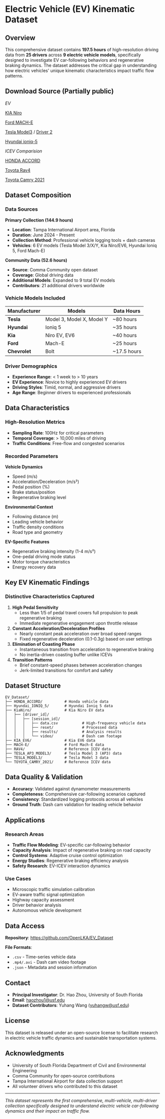 # Electric Vehicle (EV) Kinematic Dataset

## Overview

This comprehensive dataset contains **197.5 hours** of high-resolution driving data from **25 drivers** across **9 electric vehicle models**, specifically designed to investigate EV car-following behaviors and regenerative braking dynamics. The dataset addresses the critical gap in understanding how electric vehicles' unique kinematic characteristics impact traffic flow patterns.



## Download Source (Partially public)

*EV*

[KIA Niro](https://www.dropbox.com/scl/fo/fmw01x88h2a6cg79f3vq9/AHolXiHiZh0ZNEi0m7Gu1Bo?rlkey=1mjk80bcwmg57frwl7a6pdkud&st=rigc60ma&dl=0)

[Ford MACH-E](https://www.dropbox.com/scl/fo/ligs9qfla8m8hu612hoy1/AEEAVYsawtEf6XGjFQw75wU?rlkey=yz0u91hwu7tirjvwgydeinbwx&st=14utc645&dl=0)

[Tesla Model3](https://www.dropbox.com/scl/fo/dawpmyrgoe9exrj2gher2/APiGMq7uLL0cVKSUYViUaMY?rlkey=ryms6kas77dunlskj1jttspkp&st=d53fhk46&dl=0) / [Driver 2](https://www.dropbox.com/scl/fo/yv3de6qm4m4in2qua6va6/ACm1yckyUvy-LLQmVTb434U?rlkey=yzza7e60e3s81ulkexad3nkvo&st=kktp6rle&dl=0)

[Hyundai ioniq-5](https://www.dropbox.com/scl/fo/s3mnbuo6fywftyatli9bz/AD0cdjEVAIfhR6Pad5uKwOA?rlkey=q72tca0iymk2b1or05bm4zinm&st=dc79y5mz&dl=0)



*ICEV Comparision*

[HONDA ACCORD](https://www.dropbox.com/scl/fo/kl32fyi7tfoq0cak46qt8/AGgwNLBHHOlgaDqXWjqaP3I?rlkey=gynad2epdb9a1fnq8sq3i0r1b&st=yx5lt74b&dl=0)

[Toyota Rav4](https://www.dropbox.com/scl/fo/eo4nzva0r3e30mwn955g3/ANcOmnPje8zZ3aMAIwkHFpM?rlkey=a87uszs8ge624pm52bo3c9ltf&st=xc6hosfo&dl=0)

[Toyota Camry 2021](https://www.dropbox.com/scl/fo/ho6u96pauyvjpgodlhhlr/AEZya3nv726la8PAnDHUmiY?rlkey=zmf1umkn4o6kty9alitq9vpu6&st=zeh41z1t&dl=0)



## Dataset Composition

### Data Sources

**Primary Collection (144.9 hours)**

- **Location**: Tampa International Airport area, Florida
- **Duration**: June 2024 - Present
- **Collection Method**: Professional vehicle logging tools + dash cameras
- **Vehicles**: 6 EV models (Tesla Model 3/X/Y, Kia Niro/EV6, Hyundai Ioniq 5, Ford Mach-E)

**Community Data (52.6 hours)**

- **Source**: Comma Community open dataset
- **Coverage**: Global driving data
- **Additional Models**: Expanded to 9 total EV models
- **Contributors**: 21 additional drivers worldwide

### Vehicle Models Included

| Manufacturer  | Models                    | Data Hours  |
| ------------- | ------------------------- | ----------- |
| **Tesla**     | Model 3, Model X, Model Y | ~80 hours   |
| **Hyundai**   | Ioniq 5                   | ~35 hours   |
| **Kia**       | Niro EV, EV6              | ~40 hours   |
| **Ford**      | Mach-E                    | ~25 hours   |
| **Chevrolet** | Bolt                      | ~17.5 hours |

### Driver Demographics

- **Experience Range**: < 1 week to > 10 years
- **EV Experience**: Novice to highly experienced EV drivers
- **Driving Styles**: Timid, normal, and aggressive drivers
- **Age Range**: Beginner drivers to experienced professionals

## Data Characteristics

### High-Resolution Metrics

- **Sampling Rate**: 100Hz for critical parameters
- **Temporal Coverage**: > 10,000 miles of driving
- **Traffic Conditions**: Free-flow and congested scenarios

### Recorded Parameters

**Vehicle Dynamics**

- Speed (m/s)
- Acceleration/Deceleration (m/s²)
- Pedal position (%)
- Brake status/position
- Regenerative braking level

**Environmental Context**

- Following distance (m)
- Leading vehicle behavior
- Traffic density conditions
- Road type and geometry

**EV-Specific Features**

- Regenerative braking intensity (1-4 m/s²)
- One-pedal driving mode status
- Motor torque characteristics
- Energy recovery data

## Key EV Kinematic Findings

### Distinctive Characteristics Captured

1. **High Pedal Sensitivity**
   - Less than 1/5 of pedal travel covers full propulsion to peak regenerative braking
   - Immediate regenerative engagement upon throttle release
2. **Constant Acceleration/Deceleration Profiles**
   - Nearly constant peak acceleration over broad speed ranges
   - Fixed regenerative deceleration (0.1-0.3g) based on user settings
3. **Elimination of Coasting Phase**
   - Instantaneous transition from acceleration to regenerative braking
   - No inertia-driven coasting buffer unlike ICEVs
4. **Transition Patterns**
   - Brief constant-speed phases between acceleration changes
   - Jerk-limited transitions for comfort and safety

## Dataset Structure

```
EV_Dataset/
├── HONDA_ACCORD/          # Honda vehicle data
├── Hyundai_IONIQ_5/       # Hyundai Ioniq 5 data
├── KiaNiro/               # Kia Niro EV data
│   ├── [driver_id]/
│   │   ├── [session_id]/
│   │   │   ├── data.csv           # High-frequency vehicle data
│   │   │   ├── reset/             # Processed data
│   │   │   ├── results/           # Analysis results
│   │   │   └── video/             # Dash cam footage
├── KIA_EV6/               # Kia EV6 data
├── MACH-E/                # Ford Mach-E data
├── RAV4/                  # Reference ICEV data
├── TESLA_AP3_MODEL3/      # Tesla Model 3 (AP3) data
├── TESLA_MODEL3/          # Tesla Model 3 data
└── TOYOTA_CAMRY_2021/     # Reference ICEV data
```

## Data Quality & Validation

- **Accuracy**: Validated against dynamometer measurements
- **Completeness**: Comprehensive car-following scenarios captured
- **Consistency**: Standardized logging protocols across all vehicles
- **Ground Truth**: Dash cam validation for leading vehicle behavior

## Applications

### Research Areas

- **Traffic Flow Modeling**: EV-specific car-following behavior
- **Capacity Analysis**: Impact of regenerative braking on road capacity
- **Control Systems**: Adaptive cruise control optimization
- **Energy Studies**: Regenerative braking efficiency analysis
- **Safety Research**: EV-ICEV interaction dynamics

### Use Cases

- Microscopic traffic simulation calibration
- EV-aware traffic signal optimization
- Highway capacity assessment
- Driver behavior analysis
- Autonomous vehicle development

## Data Access

**Repository**: https://github.com/OpenLKA/EV_Dataset

**File Formats**:

- `.csv` - Time-series vehicle data
- `.mp4/.avi` - Dash cam video footage
- `.json` - Metadata and session information

## Contact

- **Principal Investigator**: Dr. Hao Zhou, University of South Florida
- **Email**: haozhou1@usf.edu
- **Dataset Contributors**: Yuhang Wang (yuhangw@usf.edu)

## License

This dataset is released under an open-source license to facilitate research in electric vehicle traffic dynamics and sustainable transportation systems.

## Acknowledgments

- University of South Florida Department of Civil and Environmental Engineering
- Comma Community for open-source contributions
- Tampa International Airport for data collection support
- All volunteer drivers who contributed to this dataset

------

*This dataset represents the first comprehensive, multi-vehicle, multi-driver collection specifically designed to understand electric vehicle car-following dynamics and their impact on traffic flow.*

